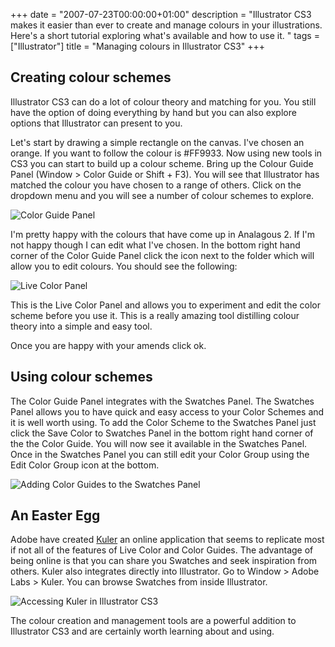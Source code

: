 +++
date = "2007-07-23T00:00:00+01:00"
description = "Illustrator CS3 makes it easier than ever to create and manage colours in your illustrations. Here's a short tutorial exploring what's available and how to use it. "
tags = ["Illustrator"]
title = "Managing colours in Illustrator CS3"
+++

## Creating colour schemes

Illustrator CS3 can do a lot of colour theory and matching for you. You still
have the option of doing everything by hand but you can also explore options
that Illustrator can present to you.

Let's start by drawing a simple rectangle on the canvas. I've chosen an orange.
If you want to follow the colour is #FF9933. Now using new tools in CS3 you can
start to build up a colour scheme. Bring up the Colour Guide Panel (Window >
Color Guide or Shift + F3). You will see that Illustrator has matched the colour
you have chosen to a range of others. Click on the dropdown menu and you will
see a number of colour schemes to explore.

![Color Guide Panel][1]

I'm pretty happy with the colours that have come up in Analagous 2. If I'm not
happy though I can edit what I've chosen. In the bottom right hand corner of the
Color Guide Panel click the icon next to the folder which will allow you to edit
colours. You should see the following:

![Live Color Panel][2]

This is the Live Color Panel and allows you to experiment and edit the color
scheme before you use it. This is a really amazing tool distilling colour theory
into a simple and easy tool.

Once you are happy with your amends click ok.

## Using colour schemes

The Color Guide Panel integrates with the Swatches Panel. The Swatches Panel
allows you to have quick and easy access to your Color Schemes and it is well
worth using. To add the Color Scheme to the Swatches Panel just click the Save
Color to Swatches Panel in the bottom right hand corner of the the Color Guide.
You will now see it available in the Swatches Panel. Once in the Swatches Panel
you can still edit your Color Group using the Edit Color Group icon at the
bottom.

![Adding Color Guides to the Swatches Panel][3]

## An Easter Egg

Adobe have created [Kuler][4] an online application that seems to replicate most
if not all of the features of Live Color and Color Guides. The advantage of
being online is that you can share you Swatches and seek inspiration from
others. Kuler also integrates directly into Illustrator. Go to Window > Adobe
Labs > Kuler. You can browse Swatches from inside Illustrator.

![Accessing Kuler in Illustrator CS3][5]

The colour creation and management tools are a powerful addition to Illustrator
CS3 and are certainly worth learning about and using.

[1]: /images/articles/colour_guide.jpg
[2]: /images/articles/live_color_edit.jpg
[3]: /images/articles/adding_to_swatch.jpg
[4]: http://kuler.adobe.com/
[5]: /images/articles/adobe_labs.jpg
